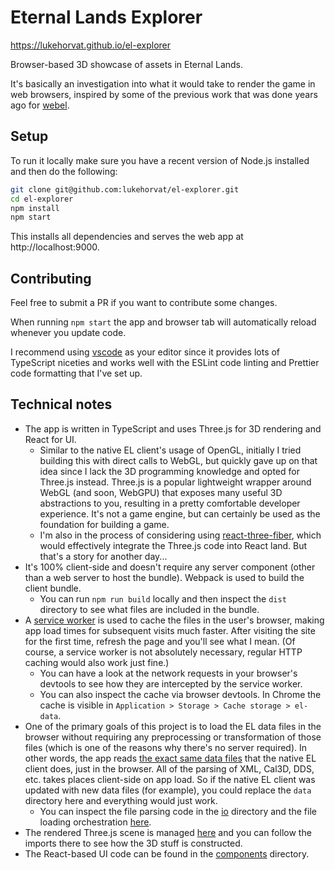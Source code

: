 # Eternal Lands Explorer

https://lukehorvat.github.io/el-explorer

Browser-based 3D showcase of assets in Eternal Lands.

It's basically an investigation into what it would take to render the game in web browsers, inspired by some of the previous work that was done years ago for [webel](https://github.com/gvissers/webel).

## Setup

To run it locally make sure you have a recent version of Node.js installed and then do the following:

```sh
git clone git@github.com:lukehorvat/el-explorer.git
cd el-explorer
npm install
npm start
```

This installs all dependencies and serves the web app at http://localhost:9000.

## Contributing

Feel free to submit a PR if you want to contribute some changes.

When running `npm start` the app and browser tab will automatically reload whenever you update code.

I recommend using [vscode](https://code.visualstudio.com) as your editor since it provides lots of TypeScript niceties and works well with the ESLint code linting and Prettier code formatting that I've set up.

## Technical notes

- The app is written in TypeScript and uses Three.js for 3D rendering and React for UI.
  - Similar to the native EL client's usage of OpenGL, initially I tried building this with direct calls to WebGL, but quickly gave up on that idea since I lack the 3D programming knowledge and opted for Three.js instead. Three.js is a popular lightweight wrapper around WebGL (and soon, WebGPU) that exposes many useful 3D abstractions to you, resulting in a pretty comfortable developer experience. It's not a game engine, but can certainly be used as the foundation for building a game.
  - I'm also in the process of considering using [react-three-fiber](https://docs.pmnd.rs/react-three-fiber), which would effectively integrate the Three.js code into React land. But that's a story for another day...
- It's 100% client-side and doesn't require any server component (other than a web server to host the bundle). Webpack is used to build the client bundle.
  - You can run `npm run build` locally and then inspect the `dist` directory to see what files are included in the bundle.
- A [service worker](./src/service-worker.ts) is used to cache the files in the user's browser, making app load times for subsequent visits much faster. After visiting the site for the first time, refresh the page and you'll see what I mean. (Of course, a service worker is not absolutely necessary, regular HTTP caching would also work just fine.)
  - You can have a look at the network requests in your browser's devtools to see how they are intercepted by the service worker.
  - You can also inspect the cache via browser devtools. In Chrome the cache is visible in `Application > Storage > Cache storage > el-data`.
- One of the primary goals of this project is to load the EL data files in the browser without requiring any preprocessing or transformation of those files (which is one of the reasons why there's no server required). In other words, the app reads [the exact same data files](./data/) that the native EL client does, just in the browser. All of the parsing of XML, Cal3D, DDS, etc. takes places client-side on app load. So if the native EL client was updated with new data files (for example), you could replace the `data` directory here and everything would just work.
  - You can inspect the file parsing code in the [io](./src/io) directory and the file loading orchestration [here](./src/lib/asset-cache.ts).
- The rendered Three.js scene is managed [here](./src/lib/scene-manager.ts) and you can follow the imports there to see how the 3D stuff is constructed.
- The React-based UI code can be found in the [components](./src/components/) directory.
